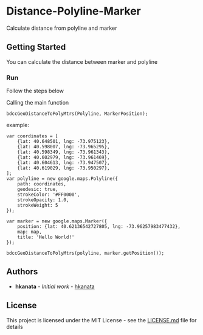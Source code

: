 # Distance-Polyline-Marker

Calculate distance from polyline and marker

## Getting Started

You can calculate the distance between marker and polyline

### Run

Follow the steps below

Calling the main function

```
bdccGeoDistanceToPolyMtrs(Polyline, MarkerPosition);
```

example:

```
var coordinates = [
	{lat: 40.648501, lng: -73.975123},
	{lat: 40.598007, lng: -73.965295},
	{lat: 40.598349, lng: -73.961343},
	{lat: 40.602979, lng: -73.961469},
	{lat: 40.604613, lng: -73.947507},
	{lat: 40.619029, lng: -73.950297},
];
var polyline = new google.maps.Polyline({
	path: coordinates,
	geodesic: true,
	strokeColor: '#FF0000',
	strokeOpacity: 1.0,
	strokeWeight: 5
});

var marker = new google.maps.Marker({
	position: {lat: 40.62136542727805, lng: -73.96257983477432},
	map: map,
	title: 'Hello World!'
});

bdccGeoDistanceToPolyMtrs(polyline, marker.getPosition());

```

## Authors

* **hkanata** - *Initial work* - [hkanata](https://github.com/hkanata)

## License

This project is licensed under the MIT License - see the [LICENSE.md](LICENSE.md) file for details
